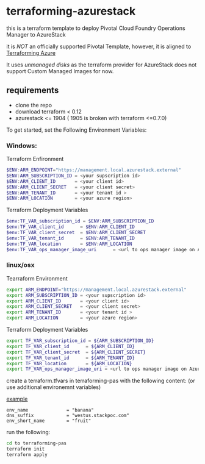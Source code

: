 # terraforming-azurestack

this is a terraform template to deploy  Pivotal Cloud Foundry Operations Manager to AzureStack

it is *NOT* an officially supported Pivotal Template, however, it is aligned to [Terraforming Azure](https://github.com/pivotal-cf/terraforming-azure)

It uses *unmanaged disks* as the terraform provider for AzureStack does not support Custom Managed Images for now.

## requirements

- clone the repo
- download terraform < 0.12
- azurestack <= 1904 ( 1905 is broken with terraform <=0.7.0)


To get started, set the Following Environment Variables:

### Windows:
Terraform Enfironment

```Powershell
$ENV:ARM_ENDPOINT="https://management.local.azurestack.external"
$ENV:ARM_SUBSCRIPTION_ID = <your supscription id>
$ENV:ARM_CLIENT_ID       = <your client id>
$ENV:ARM_CLIENT_SECRET   = <your client secret>
$ENV:ARM_TENANT_ID       = <your tenant id >
$ENV:ARM_LOCATION        = <your azure region>
```

Terraform Deployment Variables
```Powershell
$env:TF_VAR_subscription_id = $ENV:ARM_SUBSCRIPTION_ID
$env:TF_VAR_client_id      = $ENV:ARM_CLIENT_ID
$env:TF_VAR_client_secret  = $ENV:ARM_CLIENT_SECRET
$env:TF_VAR_tenant_id      = $ENV:ARM_TENANT_ID 
$env:TF_VAR_location       = $ENV:ARM_LOCATION
$env:TF_VAR_ops_manager_image_uri      = <url to ops manager image on Azure or local Stack"
````

### linux/osx

Tearraform Environment

```bash
export ARM_ENDPOINT="https://management.local.azurestack.external"
export ARM_SUBSCRIPTION_ID = <your supscription id>
export ARM_CLIENT_ID       = <your client id>
export ARM_CLIENT_SECRET   = <your client secret>
export ARM_TENANT_ID       = <your tenant id >
export ARM_LOCATION        = <your azure region>
```

Terraform Deployment Variables

```bash
export TF_VAR_subscription_id = ${ARM_SUBSCRIPTION_ID}
export TF_VAR_client_id      = ${ARM_CLIENT_ID}
export TF_VAR_client_secret  = ${ARM_CLIENT_SECRET}
export TF_VAR_tenant_id      = ${ARM_TENANT_ID}
export TF_VAR_location       = ${ARM_LOCATION}
export TF_VAR_ops_manager_image_uri = <url to ops manager image on Azure or AzureStack>
```


create a terraform.tfvars in terraforming-pas with the following content: 
(or use additional environemnt variables)

[example](./terraform.tfvars.example)
```
env_name              = "banana"
dns_suffix            = "westus.stackpoc.com"
env_short_name        = "fruit"
```
run the following:

```bash
cd to terraforming-pas
terraform init
terraform apply
```

